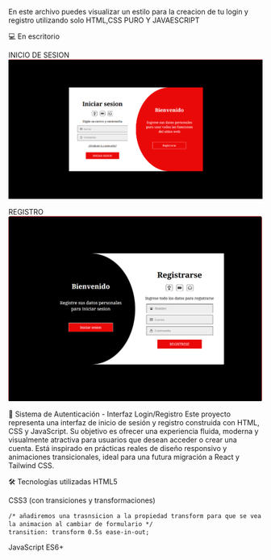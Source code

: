 En este archivo puedes visualizar un estilo para la creacion de tu login y registro utilizando solo HTML,CSS PURO Y JAVAESCRIPT 

💻 En escritorio

INICIO DE SESION
![alt text](image.png)

REGISTRO 
![alt text](image-1.png)

🔐 Sistema de Autenticación - Interfaz Login/Registro
Este proyecto representa una interfaz de inicio de sesión y registro construida con HTML, CSS y JavaScript. Su objetivo es ofrecer una experiencia fluida, moderna y visualmente atractiva para usuarios que desean acceder o crear una cuenta. Está inspirado en prácticas reales de diseño responsivo y animaciones transicionales, ideal para una futura migración a React y Tailwind CSS.

🛠️ Tecnologías utilizadas
HTML5

CSS3 (con transiciones y transformaciones)

    /* añadiremos una trasnsicion a la propiedad transform para que se vea la animacion al cambiar de formulario */
    transition: transform 0.5s ease-in-out;

JavaScript ES6+
